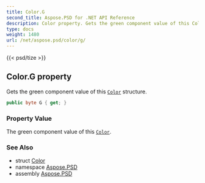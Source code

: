 ```yaml
---
title: Color.G
second_title: Aspose.PSD for .NET API Reference
description: Color property. Gets the green component value of this Color structure
type: docs
weight: 1480
url: /net/aspose.psd/color/g/
---
```

{{< psd/tize >}}
## Color.G property

Gets the green component value of this [`Color`](../) structure.

```csharp
public byte G { get; }
```

### Property Value

The green component value of this [`Color`](../).

### See Also

* struct [Color](../)
* namespace [Aspose.PSD](../../../aspose.psd/)
* assembly [Aspose.PSD](../../../)


